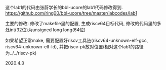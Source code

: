 这个lab1的代码由张蔚学长的bbl-ucore的lab1代码修改得到. https://github.com/ring00/bbl-ucore/tree/master/labcodes/lab1

主要的修改: 修改了makefile里的配置, 生成riscv64目标代码, 修改的代码里的多处int(32位)为unsigned long long(64位)

如果希望正常make, 需要配置好riscv工具链(riscv64-unknown-elf-gcc, riscv64-unknown-elf-ld), 并把riscv-pk放对位置(相对这个lab1的路径为../../riscv-pk)

2020.4.3